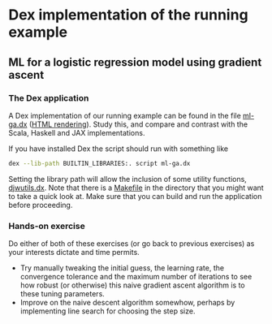 # Dex implementation of the running example

## ML for a logistic regression model using gradient ascent

### The Dex application

A Dex implementation of our running example can be found in the file [ml-ga.dx](ml-ga.dx) ([HTML rendering](https://darrenjw.github.io/fp-ssc-course/ml-ga.html)). Study this, and compare and contrast with the Scala, Haskell and JAX implementations.

If you have installed Dex the script should run with something like
```bash
dex --lib-path BUILTIN_LIBRARIES:. script ml-ga.dx
```
Setting the library path will allow the inclusion of some utility functions, [djwutils.dx](https://darrenjw.github.io/fp-ssc-course/djwutils.html). Note that there is a [Makefile](Makefile) in the directory that you might want to take a quick look at. Make sure that you can build and run the application before proceeding.

### Hands-on exercise

Do either of both of these exercises (or go back to previous exercises) as your interests dictate and time permits.

* Try manually tweaking the initial guess, the learning rate, the convergence tolerance and the maximum number of iterations to see how robust (or otherwise) this naive gradient ascent algorithm is to these tuning parameters.
* Improve on the naive descent algorithm somewhow, perhaps by implementing line search for choosing the step size.


